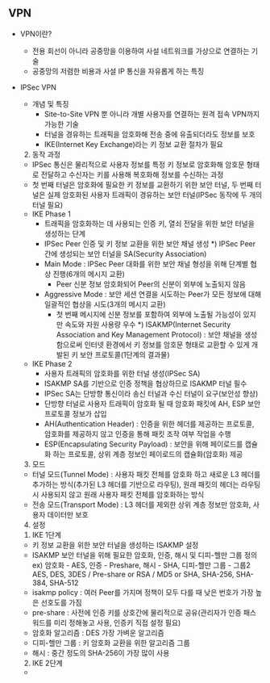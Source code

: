 ## VPN
* VPN이란?
   - 전용 회선이 아니라 공중망을 이용하여 사설 네트워크를 가상으로 연결하는 기술
   - 공중망의 저렴한 비용과 사설 IP 통신을 자유롭게 하는 특징

* IPSec VPN
  - 개념 및 특징
    - Site-to-Site VPN 뿐 아니라 개별 사용자를 연결하는 원격 접속 VPN까지 가능한 기술
    - 터널을 경유하는 트래픽을 암호화해 전송 중에 유출되더라도 정보를 보호
    - IKE(Internet Key Exchange)라는 키 정보 교환 절차가 필요 
   2) 동작 과정
   - IPSec 통신은 물리적으로 사용자 정보를 특정 키 정보로 암호화해 암호문 형태로 전달하고 수신자는 키를 사용해 복호화해 정보를 수신하는 과정
   - 첫 번째 터널은 암호화에 필요한 키 정보를 교환하기 위한 보안 터널, 두 번째 터널은 실제 암호화된 사용자 트래픽이 경유하는 보안 터널(IPSec 동작에 두 개의 터널 필요)
   - IKE Phase 1
     - 트래픽을 암호화하는 데 사용되는 인증 키, 열쇠 전달을 위한 보안 터널을 생성하는 단계
     - IPSec Peer 인증 및 키 정보 교환을 위한 보안 채널 생성
     *) IPSec Peer 간에 생성되는 보안 터널을 SA(Security Association)
     - Main Mode : IPSec Peer 대화를 위한 보안 채널 형성을 위해 단계별 협상 진행(6개의 메시지 교환)
        - Peer 신분 정보 암호화되어 Peer의 신분이 외부에 노출되지 않음
     - Aggressive Mode : 보안 세션 연결을 시도하는 Peer가 모든 정보에 대해 일괄적인 협상을 시도(3개의 메시지 교환)
        - 첫 번째 메시지에 신분 정보를 포함하여 외부에 노출될 가능성이 있지만 속도와 자원 사용량 우수
      *) ISAKMP(Internet Security Association and Key Management Protocol) : 보안 채널을 생성함으로써 인터넷 환경에서 키 정보를 암호문 형태로 교환할 수 있게 개발된 키 보안 프로토콜(1단계의 결과물)
   - IKE Phase 2 
      - 사용자 트래픽의 암호화를 위한 터널 생성(IPSec SA)
      -  ISAKMP SA를 기반으로 인증 정책을 협상하므로 ISAKMP 터널 필수
      - IPSec SA는 단방향 통신이라 송신 터널과 수신 터널이 요구(보안성 향상)
      - 단방향 터널로 사용자 트래픽이 암호화 될 때 암호화 패킷에 AH, ESP 보안 프로토콜 정보가 삽입
      - AH(Authentication Header) : 인증을 위한 헤더를 제공하는 프로토콜, 암호화를 제공하지 않고 인증을 통해 패킷 조작 여부 작업을 수행
      - ESP(Encapsulating Security Payload) : 보안을 위해 페이로드를 캡슐화 하는 프로토콜, 상위 계층 정보인 페이로드의 캡슐화(암호화) 제공
   3) 모드
    - 터널 모드(Tunnel Mode) : 사용자 패킷 전체를 암호화 하고 새로운 L3 헤더를 추가하는 방식(추가된 L3 헤더를 기반으로 라우팅), 원래 패킷의 헤더는 라우팅 시 사용되지 않고 원래 사용자 패킷 전체를 암호화하는 방식
    - 전송 모드(Transport Mode) : L3 헤더를 제외한 상위 계층 정보만 암호화, 사용자 데이터만 보호

   4) 설정
    1. IKE 1단계
    - 키 정보 교환을 위한 보안 터널을 생성하는 ISAKMP 설정
    - ISAKMP 보안 터널을 위해 필요한 암호화, 인증, 해시 및 디피-헬만 그룹 정의
    ex) 암호화 - AES, 인증 - Preshare, 해시 - SHA, 디피-헬만 그룹 - 그룹2
    AES, DES, 3DES / Pre-share or RSA / MD5 or SHA, SHA-256, SHA-384, SHA-512
    - isakmp policy : 여러 Peer를 가지며 정책이 모두 다를 때 낮은 번호가 가장 높은 선호도를 가짐
    - pre-share : 사전에 인증 키를 상호간에 물리적으로 공유(관리자가 인증 패스워드를 미리 정해놓고 사용, 인증키 직접 설정 필요)
    - 암호화 알고리즘 : DES 가장 가벼운 알고리즘
    - 디피-헬만 그룹 : 키 암호화 교환을 위한 알고리즘 그룹
    - 해시 : 중간 정도의 SHA-256이 가장 많이 사용
    2. IKE 2단계
    - 
